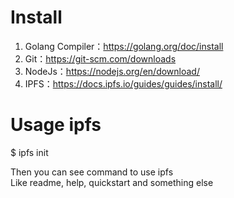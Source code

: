 # Install 
1. Golang Compiler：https://golang.org/doc/install  
2. Git：https://git-scm.com/downloads  
3. NodeJs：https://nodejs.org/en/download/  
4. IPFS：https://docs.ipfs.io/guides/guides/install/  
  
# Usage ipfs  
$ ipfs init  
  
Then you can see command to use ipfs    
Like readme, help, quickstart and something else  
